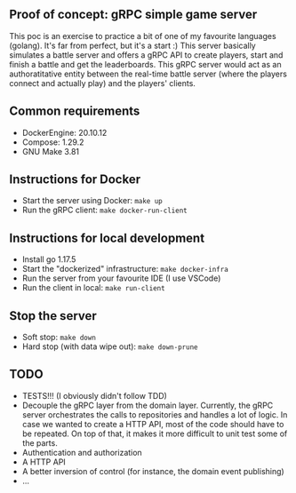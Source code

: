 ## Proof of concept: gRPC simple game server
This poc is an exercise to practice a bit of one of my favourite languages (golang). It's far from perfect, but it's a start :)
This server basically simulates a battle server and offers a gRPC API to create players, start and finish a battle and get the leaderboards.
This gRPC server would act as an authoratitative entity between the real-time battle server (where the players connect and actually play) and the players' clients.

## Common requirements
- DockerEngine: 20.10.12
- Compose: 1.29.2
- GNU Make 3.81

## Instructions for Docker
- Start the server using Docker: ```make up```
- Run the gRPC client: ```make docker-run-client```

## Instructions for local development
- Install go 1.17.5
- Start the "dockerized" infrastructure: ```make docker-infra```
- Run the server from your favourite IDE (I use VSCode)
- Run the client in local: ```make run-client```

## Stop the server
- Soft stop: ```make down```
- Hard stop (with data wipe out): ```make down-prune```

## TODO
- TESTS!!! (I obviously didn't follow TDD)
- Decouple the gRPC layer from the domain layer. Currently, the gRPC server orchestrates the calls to repositories and handles a lot of logic. In case we wanted to create a HTTP API, most of the code should have to be repeated. On top of that, it makes it more difficult to unit test some of the parts.
- Authentication and authorization
- A HTTP API
- A better inversion of control (for instance, the domain event publishing)
- ...